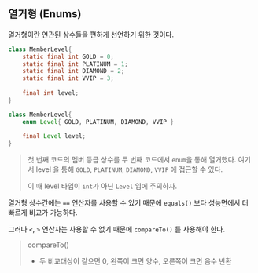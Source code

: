 ## 열거형 (Enums)

열거형이란 연관된 상수들을 편하게 선언하기 위한 것이다.

````java
class MemberLevel{
    static final int GOLD = 0;
    static final int PLATINUM = 1;
    static final int DIAMOND = 2;
    static final int VVIP = 3;
    
    final int level;
}
````

````java
class MemberLevel{
    enum Level{ GOLD, PLATINUM, DIAMOND, VVIP }
    
    final Level level;
}
````

> 첫 번째 코드의 멤버 등급 상수를 두 번째 코드에서 `enum`을 통해 열거했다. 여기서 level 을 통해 `GOLD`, `PLATINUM`, `DIAMOND`, `VVIP` 에 접근할 수 있다.
>
> 이 때 level 타입이 `int`가 아닌 `Level` 임에 주의하자.

열거형 상수간에는 `==` 연산자를 사용할 수 있기 때문에 `equals()` 보다 성능면에서 더 빠르게 비교가 가능하다.

그러나 `<`, `>` 연산자는 사용할 수 없기 때문에 `compareTo()` 를 사용해야 한다.

> compareTo()
>
> - 두 비교대상이 같으면 0, 왼쪽이 크면 양수, 오른쪽이 크면 음수 반환

